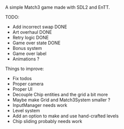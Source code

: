 A simple Match3 game made with SDL2 and EnTT.

TODO:

* Add incorrect swap DONE
* Art overhaul DONE
* Retry logic DONE
* Game over state DONE
* Bonus system 
* Game over label
* Animations ?


Things to improve:

* Fix todos
* Proper camera
* Proper UI
* Decouple Chip entities and the grid a bit more
* Maybe make Grid and Match3System smaller ?
* InputManager needs work
* Level system
* Add an option to make and use hand-crafted levels
* Chip sliding probably needs work